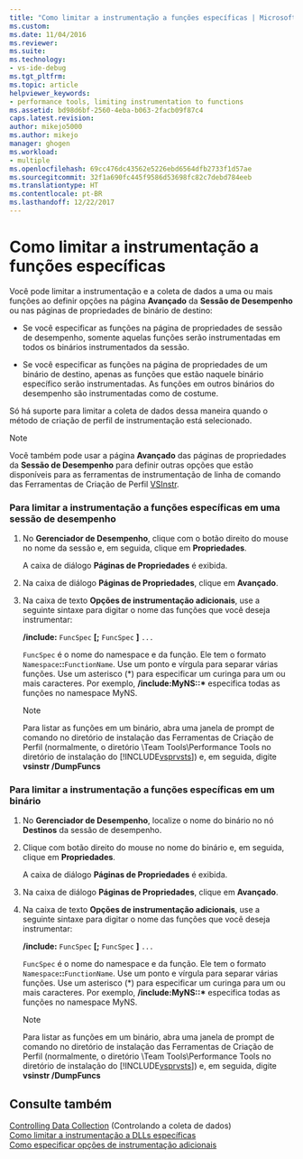 ```yaml
---
title: "Como limitar a instrumentação a funções específicas | Microsoft Docs"
ms.custom: 
ms.date: 11/04/2016
ms.reviewer: 
ms.suite: 
ms.technology:
- vs-ide-debug
ms.tgt_pltfrm: 
ms.topic: article
helpviewer_keywords:
- performance tools, limiting instrumentation to functions
ms.assetid: bd98d6bf-2560-4eba-b063-2facb09f87c4
caps.latest.revision: 
author: mikejo5000
ms.author: mikejo
manager: ghogen
ms.workload:
- multiple
ms.openlocfilehash: 69cc476dc43562e5226ebd6564dfb2733f1d57ae
ms.sourcegitcommit: 32f1a690fc445f9586d53698fc82c7debd784eeb
ms.translationtype: HT
ms.contentlocale: pt-BR
ms.lasthandoff: 12/22/2017
---
```

# <a name="how-to-limit-instrumentation-to-specific-functions"></a>Como limitar a instrumentação a funções específicas
Você pode limitar a instrumentação e a coleta de dados a uma ou mais funções ao definir opções na página **Avançado** da **Sessão de Desempenho** ou nas páginas de propriedades de binário de destino:  
  
-   Se você especificar as funções na página de propriedades de sessão de desempenho, somente aquelas funções serão instrumentadas em todos os binários instrumentados da sessão.  
  
-   Se você especificar as funções na página de propriedades de um binário de destino, apenas as funções que estão naquele binário específico serão instrumentadas. As funções em outros binários do desempenho são instrumentadas como de costume.  
  
 Só há suporte para limitar a coleta de dados dessa maneira quando o método de criação de perfil de instrumentação está selecionado.  
  
> [!NOTE]
>  Você também pode usar a página **Avançado** das páginas de propriedades da **Sessão de Desempenho** para definir outras opções que estão disponíveis para as ferramentas de instrumentação de linha de comando das Ferramentas de Criação de Perfil [VSInstr](../profiling/vsinstr.md).  
  
### <a name="to-limit-instrumentation-to-specific-functions-in-a-performance-session"></a>Para limitar a instrumentação a funções específicas em uma sessão de desempenho  
  
1.  No **Gerenciador de Desempenho**, clique com o botão direito do mouse no nome da sessão e, em seguida, clique em **Propriedades**.  
  
     A caixa de diálogo **Páginas de Propriedades** é exibida.  
  
2.  Na caixa de diálogo **Páginas de Propriedades**, clique em **Avançado**.  
  
3.  Na caixa de texto **Opções de instrumentação adicionais**, use a seguinte sintaxe para digitar o nome das funções que você deseja instrumentar:  
  
     **/include:** `FuncSpec` **[;** `FuncSpec` **]** `...`  
  
     `FuncSpec` é o nome do namespace e da função. Ele tem o formato `Namespace`**::**`FunctionName`. Use um ponto e vírgula para separar várias funções. Use um asterisco (\*) para especificar um curinga para um ou mais caracteres. Por exemplo, **/include:MyNS::\*** especifica todas as funções no namespace MyNS.  
  
    > [!NOTE]
    >  Para listar as funções em um binário, abra uma janela de prompt de comando no diretório de instalação das Ferramentas de Criação de Perfil (normalmente, o diretório \Team Tools\Performance Tools no diretório de instalação do [!INCLUDE[vsprvsts](../code-quality/includes/vsprvsts_md.md)]) e, em seguida, digite **vsinstr /DumpFuncs**  
  
### <a name="to-limit-instrumentation-to-specific-functions-in-a-binary"></a>Para limitar a instrumentação a funções específicas em um binário  
  
1.  No **Gerenciador de Desempenho**, localize o nome do binário no nó **Destinos** da sessão de desempenho.  
  
2.  Clique com botão direito do mouse no nome do binário e, em seguida, clique em **Propriedades**.  
  
     A caixa de diálogo **Páginas de Propriedades** é exibida.  
  
3.  Na caixa de diálogo **Páginas de Propriedades**, clique em **Avançado**.  
  
4.  Na caixa de texto **Opções de instrumentação adicionais**, use a seguinte sintaxe para digitar o nome das funções que você deseja instrumentar:  
  
     **/include:** `FuncSpec` **[;** `FuncSpec` **]** `...`  
  
     `FuncSpec` é o nome do namespace e da função. Ele tem o formato `Namespace`**::**`FunctionName`. Use um ponto e vírgula para separar várias funções. Use um asterisco (\*) para especificar um curinga para um ou mais caracteres. Por exemplo, **/include:MyNS::\*** especifica todas as funções no namespace MyNS.  
  
    > [!NOTE]
    >  Para listar as funções em um binário, abra uma janela de prompt de comando no diretório de instalação das Ferramentas de Criação de Perfil (normalmente, o diretório \Team Tools\Performance Tools no diretório de instalação do [!INCLUDE[vsprvsts](../code-quality/includes/vsprvsts_md.md)]) e, em seguida, digite **vsinstr /DumpFuncs**  
  
## <a name="see-also"></a>Consulte também  
 [Controlling Data Collection](../profiling/controlling-data-collection.md)  (Controlando a coleta de dados)  
 [Como limitar a instrumentação a DLLs específicas](../profiling/how-to-limit-instrumentation-to-specific-dlls.md)   
 [Como especificar opções de instrumentação adicionais](../profiling/how-to-specify-additional-instrumentation-options.md)
